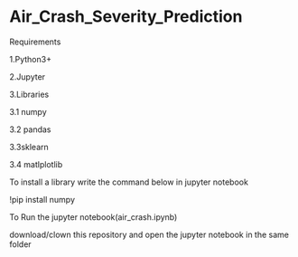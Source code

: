 # Air_Crash_Severity_Prediction
Requirements

1.Python3+

2.Jupyter 

3.Libraries

  3.1 numpy

  3.2 pandas

  3.3sklearn

  3.4 matlplotlib

  
  To install a library write the command below in jupyter notebook
  
  
  !pip install numpy
  
  
  To Run the jupyter notebook(air_crash.ipynb)
  
  
  download/clown this repository  and open the jupyter notebook in the same folder
  
